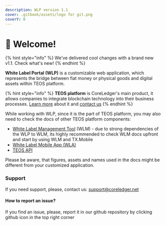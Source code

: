 ```yaml
---
description: WLP version 1.1
cover: .gitbook/assets/logo for git.png
coverY: 0
---
```


# 👋 Welcome!

{% hint style="info" %}
We've delivered cool changes with a brand new v1.1. Check what's new!
{% endhint %}

**White Label Portal (WLP)** is a customizable web application, which represents the bridge between fiat money or physical goods and digital assets within TEOS platform.&#x20;

{% hint style="info" %}
**TEOS platform** is CoreLedger's main product, it allows companies to integrate blockchain technology into their business processes. [Learn more](https://coreledger.net/teos/) about it and [contact us](https://coreledger.net/contact/)
{% endhint %}

While working with WLP, since it is the part of TEOS platform, you may also need to check the docs of other TEOS platform components:

* [White Label Management Tool](https://app.gitbook.com/o/ZaeNizhnU47lCcTSk7wB/s/tUL13xBnNCyueYnmUZV7/) (WLM) - due to strong dependencies of the WLP to WLM, its highly recommended to check WLM docs upfront and start by using WLM and TX.Mobile
* [White Label Mobile App (WLA)](https://app.gitbook.com/o/ZaeNizhnU47lCcTSk7wB/s/7Xg7iannH70Bvo1bfqMb/)
* [TEOS API](https://app.gitbook.com/o/ZaeNizhnU47lCcTSk7wB/s/-McAKJLTTEmlfBIFJ-85/)

Please be aware, that figures, assets and names used in the docs might be different from your customized application.&#x20;

### Support

If you need support, please, contact us: support@coreledger.net

#### How to report an issue?

If you find an issue, please, report it in our github repository by clicking github icon in the top right corner
